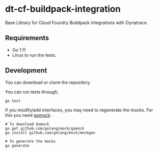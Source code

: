 # dt-cf-buildpack-integration

Base Library for Cloud Foundry Buildpack integrations with Dynatrace.

## Requirements

- Go 1.11
- Linux to run the tests.

## Development

You can download or clone the repository.

You can run tests through,

```
go test
```

If you modify/add interfaces, you may need to regenerate the mocks. For this you need [gomock](https://github.com/golang/mock):

```
# To download Gomock
go get github.com/golang/mock/gomock
go install github.com/golang/mock/mockgen

# To generate the mocks
go generate
```
